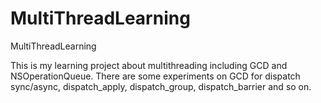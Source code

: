 # MultiThreadLearning
MultiThreadLearning

This is my learning project about multithreading including GCD and NSOperationQueue.
There are some experiments on GCD for dispatch sync/async, dispatch_apply, dispatch_group, dispatch_barrier and so on.

